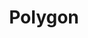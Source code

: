 ---
title: Polygon
description: "Interact with DSA on smart contract leve"
position: 2
category: "Resolvers"
---
